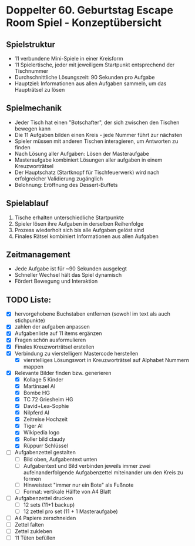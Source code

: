# Doppelter 60. Geburtstag Escape Room Spiel - Konzeptübersicht

## Spielstruktur
- 11 verbundene Mini-Spiele in einer Kreisform
- 11 Spielertische, jeder mit jeweiligem Startpunkt entsprechend der Tischnummer
- Durchschnittliche Lösungszeit: 90 Sekunden pro Aufgabe
- Hauptziel: Informationen aus allen Aufgaben sammeln, um das Haupträtsel zu lösen

## Spielmechanik
- Jeder Tisch hat einen "Botschafter", der sich zwischen den Tischen bewegen kann
- Die 11 Aufgaben bilden einen Kreis - jede Nummer führt zur nächsten
- Spieler müssen mit anderen Tischen interagieren, um Antworten zu finden
- Nach Lösung aller Aufgaben: Lösen der Masteraufgabe
- Masteraufgabe kombiniert Lösungen aller aufgaben in einem Kreuzworträtsel
- Der Hauptschatz (Startknopf für Tischfeuerwerk) wird nach erfolgreicher Validierung zugänglich
- Belohnung: Eröffnung des Dessert-Buffets

## Spielablauf
1. Tische erhalten unterschiedliche Startpunkte
2. Spieler lösen ihre Aufgaben in derselben Reihenfolge
3. Prozess wiederholt sich bis alle Aufgaben gelöst sind
4. Finales Rätsel kombiniert Informationen aus allen Aufgaben

## Zeitmanagement
- Jede Aufgabe ist für ~90 Sekunden ausgelegt
- Schneller Wechsel hält das Spiel dynamisch
- Fördert Bewegung und Interaktion


## TODO Liste:
- [x] hervorgehobene Buchstaben entfernen (sowohl im text als auch stichpunkte)
- [x] zahlen der aufgaben anpassen
- [x] Aufgabenliste auf 11 items ergänzen
- [x] Fragen schön ausformulieren
- [x] Finales Kreuzworträtsel erstellen
- [x] Verbindung zu vierstelligem Mastercode herstellen
  - [x] vierstelliges Lösungswort in Kreuzworträtsel auf Alphabet Nummern mappen
- [x] Relevante Bilder finden bzw. generieren
	- [x] Kollage 5 Kinder
	- [x] Martinsael AI
	- [x] Bombe HG
	- [x] TC 72 Griesheim HG
	- [x] David+Lea-Sophie
	- [x] Nilpferd AI
	- [x] Zeitreise Hochzeit
	- [x] Tiger AI
	- [x] Wikipedia logo
	- [x] Roller bild claudy
	- [x] Rüppurr Schlüssel
- [ ] Aufgabenzettel gestalten
  - [ ] Bild oben, Aufgabentext unten
  - [ ] Aufgabentext und Bild verbinden jeweils immer zwei aufeinanderfolgende Aufgabenzettel miteinander um den Kreis zu formen
  - [ ] Hinweistext "immer nur ein Bote" als Fußnote
  - [ ] Format: vertikale Hälfte von A4 Blatt
- [ ] Aufgabenzettel drucken
  - [ ] 12 sets (11+1 backup)
  - [ ] 12 zettel pro set (11 + 1 Masteraufgabe)
- [ ] A4 Papiere zerschneiden
- [ ] Zettel falten
- [ ] Zettel zukleben
- [ ] 11 Tüten befüllen
